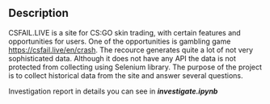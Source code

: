 ## Description 

CSFAIL.LIVE is a site for CS:GO skin trading, with certain features and opportunities for users.
One of the opportunities is gambling game https://csfail.live/en/crash.
The recource generates quite a lot of not very sophisticated data.
Although it does not have any API the data is not protected from collecting using Selenium library.
The purpose of the project is to collect historical data from the site and answer several questions.

Investigation report in details you can see in ***investigate.ipynb***
